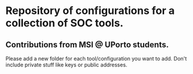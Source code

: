# Repository of configurations for a collection of SOC tools. 

## Contributions from MSI @ UPorto students. 

Please add a new folder for each tool/configuration you want to add. Don't include private stuff like keys or public addresses.
